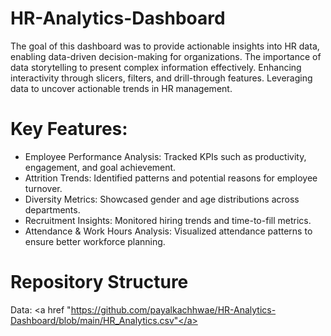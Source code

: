 # HR-Analytics-Dashboard
The goal of this dashboard was to provide actionable insights into HR data, enabling data-driven decision-making for organizations.
The importance of data storytelling to present complex information effectively.
Enhancing interactivity through slicers, filters, and drill-through features.
Leveraging data to uncover actionable trends in HR management.

# Key Features:
- Employee Performance Analysis: Tracked KPIs such as productivity, engagement, and goal achievement.
- Attrition Trends: Identified patterns and potential reasons for employee turnover.
- Diversity Metrics: Showcased gender and age distributions across departments.
- Recruitment Insights: Monitored hiring trends and time-to-fill metrics.
- Attendance & Work Hours Analysis: Visualized attendance patterns to ensure better workforce planning.

# Repository Structure
Data: <a href "https://github.com/payalkachhwae/HR-Analytics-Dashboard/blob/main/HR_Analytics.csv"</a>
